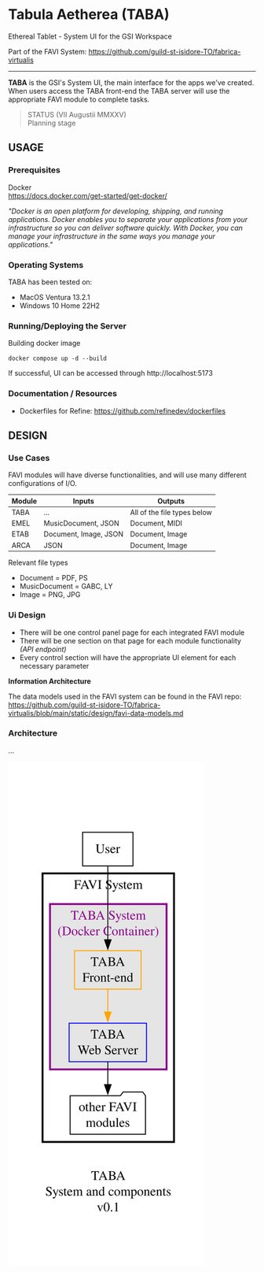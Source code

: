 # Tabula Aetherea (TABA)

Ethereal Tablet - System UI for the GSI Workspace

Part of the FAVI System: https://github.com/guild-st-isidore-TO/fabrica-virtualis

---

**TABA** is the GSI's System UI, the main interface for the apps we've created. When users access the TABA front-end the TABA server will use the appropriate FAVI module to complete tasks.

> STATUS (VII Augustii MMXXV)  
Planning stage

## USAGE

### Prerequisites

Docker  
https://docs.docker.com/get-started/get-docker/

_"Docker is an open platform for developing, shipping, and running applications. Docker enables you to separate your applications from your infrastructure so you can deliver software quickly. With Docker, you can manage your infrastructure in the same ways you manage your applications."_

### Operating Systems

TABA has been tested on:

- MacOS Ventura 13.2.1
- Windows 10 Home 22H2

### Running/Deploying the Server

Building docker image

```
docker compose up -d --build
```

If successful, UI can be accessed through http://localhost:5173

### Documentation / Resources

- Dockerfiles for Refine: https://github.com/refinedev/dockerfiles

## DESIGN

### Use Cases

FAVI modules will have diverse functionalities, and will use many different configurations of I/O.

| Module | Inputs | Outputs |
| --- | --- | --- |
| TABA | ... | All of the file types below |
| EMEL | MusicDocument, JSON | Document, MIDI |
| ETAB | Document, Image, JSON | Document, Image |
| ARCA | JSON | Document, Image |

Relevant file types

- Document = PDF, PS  
- MusicDocument = GABC, LY
- Image = PNG, JPG

### Ui Design

- There will be one control panel page for each integrated FAVI module
- There will be one section on that page for each module functionality _(API endpoint)_
- Every control section will have the appropriate UI element for each necessary parameter

**Information Architecture**

The data models used in the FAVI system can be found in the FAVI repo:  
https://github.com/guild-st-isidore-TO/fabrica-virtualis/blob/main/static/design/favi-data-models.md

### Architecture

...

![TABA system](./static/design/taba-system.svg "TABA system")
